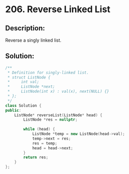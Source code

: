 # 206. Reverse Linked List

## Description:

Reverse a singly linked list.

## Solution:

```c++
/**
 * Definition for singly-linked list.
 * struct ListNode {
 *     int val;
 *     ListNode *next;
 *     ListNode(int x) : val(x), next(NULL) {}
 * };
 */
class Solution {
public:
    ListNode* reverseList(ListNode* head) {
        ListNode *res = nullptr;
        
        while (head) {
            ListNode *temp = new ListNode(head->val);
            temp->next = res;
            res = temp;
            head = head->next;
        }
        return res;
    }
};
```

<!-- remark：

-  -->
